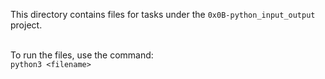 This directory contains files for tasks under the `0x0B-python_input_output` project.<br>

<br>To run the files, use the command:<br>
`python3 <filename>`
